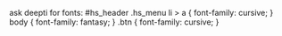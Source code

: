 ask deepti for fonts:
#hs_header .hs_menu li > a {
    font-family: cursive;
}
body {
    font-family: fantasy;
}
.btn {
    font-family: cursive;
}